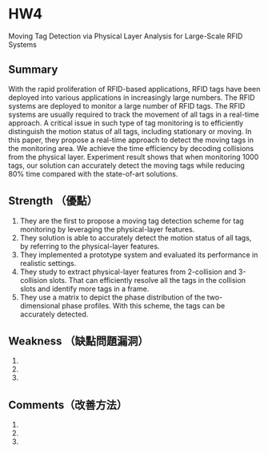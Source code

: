 # HW4
Moving Tag Detection via Physical Layer Analysis for Large-Scale RFID Systems

## Summary
With the rapid proliferation of RFID-based applications, RFID tags have been deployed into various applications in increasingly large numbers. The RFID systems are deployed to monitor a large number of RFID tags. The RFID systems are usually required to track the
movement of all tags in a real-time approach. A critical issue in such type of tag monitoring is to efficiently distinguish the motion status of all tags, including stationary or moving. 
In this paper, they propose a real-time approach to detect the moving tags in the monitoring area. We achieve the time efficiency by decoding collisions from the physical layer. Experiment result shows that when monitoring 1000 tags, our solution can accurately detect the moving tags while reducing 80% time compared with the state-of-art solutions.

## Strength （優點）
1. They are the first to propose a moving tag detection scheme for tag monitoring by leveraging the physical-layer features.
2. They solution is able to accurately detect the motion status of all tags, by referring to the physical-layer features.
3. They implemented a prototype system and evaluated its performance in realistic settings.
4. They study to extract physical-layer features from 2-collision and 3-collision slots. That can efficiently resolve all the tags in the collision slots and identify more tags in a frame.
5. They use a matrix to depict the phase distribution of the two-dimensional phase profiles. With this scheme, the tags can be accurately detected.

## Weakness （缺點問題漏洞）
1. 
2. 
3. 

## Comments（改善方法）
1. 
2.
3. 
